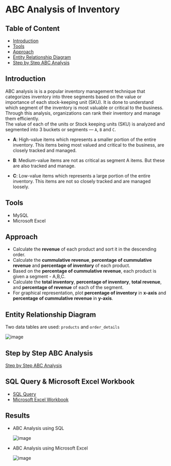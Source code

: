 # ABC Analysis of Inventory

## Table of Content
* [Introduction](#introduction)
* [Tools](#tools)
* [Approach](#approach)
* [Entity Relationship Diagram]()
* [Step by Step ABC Analysis]()


## Introduction
ABC analysis is is a popular inventory management technique that categorizes inventory into three segments based on the value or importance of each stock-keeping unit (SKU). It is done to understand which segment of the inventory is most valuable or critical to the business. Through this analysis, organizations can rank their inventory and manage them efficiently.<br>
The value of each of the units or Stock keeping units (SKU) is analyzed and segmented into 3 buckets or segments — ``A``, ``B`` and ``C``.

* **A**: High-value items which represents a smaller portion of the entire inventory. This items being most valued and critical to the business, are closely tracked and managed.

* **B**: Medium-value items are not as critical as segment A items. But these are also tracked and manage.

* **C**: Low-value items which represents a large portion of the entire inventory. This items are not so closely tracked and are managed loosely.

## Tools 
* MySQL
* Microsoft Excel

## Approach
* Calculate the **revenue** of each product and sort it in the descending order.
* Calculate the **cummulative revenue**, **percentage of cummulative revenue** and **percentage of inventory** of each product.
* Based on the **percentage of cummulative revenue**, each product is given a segment - A,B,C.
* Calculate the **total inventory**, **percentage of inventory**, **total revenue**, and **percentage of revenue** of each of the segment.
* For graphical representation, plot **percentage of inventory** in **x-axis** and **percentage of cummulative revenue** in **y-axis**. 

## Entity Relationship Diagram
Two data tables are used:
```products``` and  ```order_details```

![image](https://github.com/ritusantra/SQL-Projects/assets/75059347/7835b3cd-1739-4ff1-accf-0eb1d8f5d225)


## Step by Step ABC Analysis
[Step by Step ABC Analysis](https://medium.com/@ritusantra/abc-analysis-using-excel-sql-da3d158b0c18)

## SQL Query & Microsoft Excel Workbook
* [SQL Query](https://github.com/ritusantra/SQL-Projects/blob/main/ABC_Analysis/ABC_2.sql)
* [Microsoft Excel Workbook](https://github.com/ritusantra/SQL-Projects/blob/main/ABC_Analysis/ABC%20Analysis%20Final.xlsx)

## Results
* ABC Analysis using SQL
  
  ![image](https://github.com/ritusantra/SQL-Projects/assets/75059347/eafb543b-92ee-4c88-b25d-6db0a8d990ce)

* ABC Analysis using Microsoft Excel
  
  ![image](https://github.com/ritusantra/SQL-Projects/assets/75059347/c1fa3f9d-06dd-4169-8cee-15e87212c9d3)

